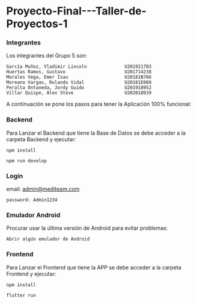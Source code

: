 # Proyecto-Final---Taller-de-Proyectos-1

### Integrantes

Los integrantes del Grupo 5 son:
```
García Muñoz, Vladimir Lincoln              U201921703
Huertas Ramos, Gustavo                      U201714238
Morales Vega, Emer Isau	      	            U20181B766
Moreano Vargas, Rolando Vidal               U20181E060
Peralta Ontaneda, Jordy Guido               U201918952
Villar Quispe, Alex Steve                   U202018939
```

A continuación se pone los pasos para tener la Aplicación 100% funcional:

### Backend

Para Lanzar el Backend que tiene la Base de Datos se debe acceder a la carpeta Backend y ejecutar:
```
npm install
```
```
npm run develop
```
### Login
email: admin@mediteam.com
```
password: Admin1234
```

### Emulador Android
Procurar usar la última versión de Android para evitar problemas:
```
Abrir algún emulador de Android
```
### Frontend

Para Lanzar el Frontend que tiene la APP se debe acceder a la carpeta Frontend y ejecutar:
```
npm install
```
```
flutter run
```
